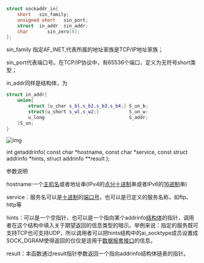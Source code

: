 ```c++
struct sockaddr_in{
    short   sin_family;
    unsigned short   sin_port;
    struct  in_addr  sin_addr;
    char       sin_zero[8];
};
```

sin_family 指定AF_INET,代表所属的地址家族是TCP/IP地址家族；

sin_port代表端口号。在TCP/IP协议中，有65536个端口，定义为无符号short类型；

in_addr同样是结构体，为

```c++
struct in_addr{
    union{
        struct {u_char s_bl,s_b2,s_b3,s_b4;} S_un_b;
        struct{u_short s_wl,s_w2;}           S_un_w;
        u_long                               S_addr;
    }S_un;
}
```

![img](https://img-blog.csdn.net/20150722152710839?watermark/2/text/aHR0cDovL2Jsb2cuY3Nkbi5uZXQv/font/5a6L5L2T/fontsize/400/fill/I0JBQkFCMA==/dissolve/70/gravity/Center)

int getaddrinfo( const char *hostname, const char *service, const struct addrinfo *hints, struct addrinfo **result );

参数说明

hostname:一个[主机名](https://baike.sogou.com/lemma/ShowInnerLink.htm?lemmaId=7536474&ss_c=ssc.citiao.link)或者地址串(IPv4的[点分十进制](https://baike.sogou.com/lemma/ShowInnerLink.htm?lemmaId=71269717&ss_c=ssc.citiao.link)串或者IPv6的[16进制](https://baike.sogou.com/lemma/ShowInnerLink.htm?lemmaId=7532053&ss_c=ssc.citiao.link)串)

service：服务名可以是[十进制](https://baike.sogou.com/lemma/ShowInnerLink.htm?lemmaId=3006559&ss_c=ssc.citiao.link)的[端口号](https://baike.sogou.com/lemma/ShowInnerLink.htm?lemmaId=17312&ss_c=ssc.citiao.link)，也可以是已定义的服务名称，如ftp、http等

hints：可以是一个空指针，也可以是一个指向某个addrinfo[结构体](https://baike.sogou.com/lemma/ShowInnerLink.htm?lemmaId=126847&ss_c=ssc.citiao.link)的指针，调用者在这个结构中填入关于期望返回的信息类型的暗示。举例来说：指定的服务既可支持TCP也可支持UDP，所以调用者可以把hints结构中的ai_socktype成员设置成SOCK_DGRAM使得返回的仅仅是适用于[数据报](https://baike.sogou.com/lemma/ShowInnerLink.htm?lemmaId=3939125&ss_c=ssc.citiao.link)[套接口](https://baike.sogou.com/lemma/ShowInnerLink.htm?lemmaId=57749149&ss_c=ssc.citiao.link)的信息。

result：本函数通过result指针参数返回一个指向addrinfo结构体链表的指针。

